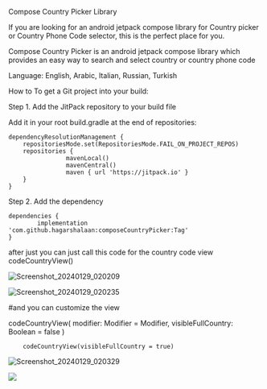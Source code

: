 Compose Country Picker Library

If you are looking for an android jetpack compose  library for Country picker or Country Phone Code selector, this is the perfect place for you.

Compose Country Picker  is an android jetpack compose library which provides an easy way to search and select country or country phone code

Language:
English,
Arabic,
Italian,
Russian,
Turkish

How to
To get a Git project into your build:

Step 1. Add the JitPack repository to your build file


Add it in your root build.gradle at the end of repositories:

	dependencyResolutionManagement {
		repositoriesMode.set(RepositoriesMode.FAIL_ON_PROJECT_REPOS)
		repositories {
			        mavenLocal()
                    mavenCentral()
		        	maven { url 'https://jitpack.io' }
		}
	}
Step 2. Add the dependency

	dependencies {
	        implementation 'com.github.hagarshalaan:composeCountryPicker:Tag'
	}

after just you can just call this code for the country code view 
codeCountryView()

![Screenshot_20240129_020209](https://github.com/hagarshalaan/composeCountryPicker/assets/17965403/0dc21c8a-c7de-47ff-8e71-956ba596fc05)

![Screenshot_20240129_020235](https://github.com/hagarshalaan/composeCountryPicker/assets/17965403/4d0d0978-1f86-4700-b007-94e573287ab3)

#and you can customize the view 

codeCountryView(
    modifier: Modifier = Modifier,
    visibleFullCountry: Boolean = false
)


        codeCountryView(visibleFullCountry = true)
	
![Screenshot_20240129_020329](https://github.com/hagarshalaan/composeCountryPicker/assets/17965403/37d29b26-94f1-40f5-a690-b3045db00f82)


[![](https://jitpack.io/v/hagarshalaan/composeCountryPicker.svg)](https://jitpack.io/#hagarshalaan/composeCountryPicker)
